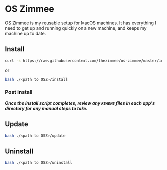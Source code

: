 # OS Zimmee

OS Zimmee is my reusable setup for MacOS machines. It has everything I need to get up and running quickly on a new machine, and keeps my machine up to date.

## Install

```bash
curl -s https://raw.githubusercontent.com/thezimmee/os-zimmee/master/install | bash
```

or

```bash
bash ./<path to OSZ>/install
```

### Post install

**_Once the install script completes, review any `README` files in each app's directory for any manual steps to take._**

## Update

```bash
bash ./<path to OSZ>/update
```

## Uninstall

```bash
bash ./<path to OSZ>/uninstall
```